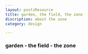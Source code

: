```yaml
---
layout: postsResource
title: garden, the field, the zone
discription: about the zone
category: design

---
```



### garden - the field - the zone

